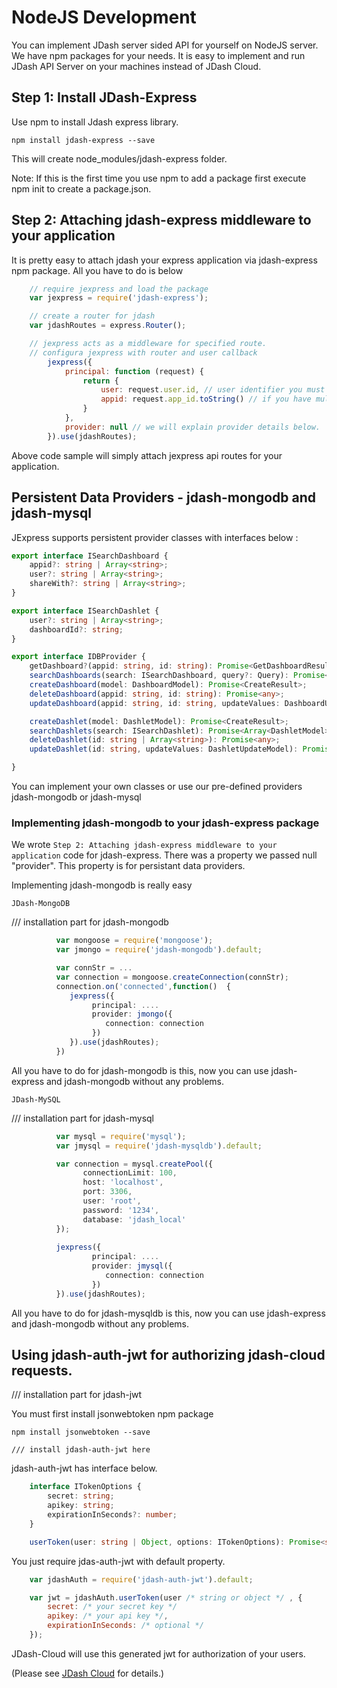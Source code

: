# NodeJS Development

You can implement JDash server sided API for yourself on NodeJS server. We have npm packages for your needs. It is easy to implement and run JDash API Server on your machines instead of JDash Cloud.

## Step 1: Install JDash-Express
Use npm to install Jdash express library.
 
    npm install jdash-express --save

This will create node_modules/jdash-express folder.

Note: If this is the first time you use npm to add a package first execute npm init to create a package.json.

## Step 2: Attaching jdash-express middleware to your application

It is pretty easy to attach jdash your express application via jdash-express npm package. All you have to do is below

```javascript
    // require jexpress and load the package
    var jexpress = require('jdash-express'); 

    // create a router for jdash
    var jdashRoutes = express.Router();

    // jexpress acts as a middleware for specified route.
    // configura jexpress with router and user callback
        jexpress({
            principal: function (request) {
                return {
                    user: request.user.id, // user identifier you must give this value unique per user
                    appid: request.app_id.toString() // if you have multiple applications you must give this value , otherwise just write your own application name.
                }
            },
            provider: null // we will explain provider details below.
        }).use(jdashRoutes);
```

Above code sample will simply attach jexpress api routes for your application.

## Persistent Data Providers - jdash-mongodb and jdash-mysql

JExpress supports persistent provider classes with interfaces below :

```typescript
export interface ISearchDashboard {
    appid?: string | Array<string>;
    user?: string | Array<string>;
    shareWith?: string | Array<string>;
}

export interface ISearchDashlet {
    user?: string | Array<string>;
    dashboardId?: string;
}

export interface IDBProvider {
    getDashboard?(appid: string, id: string): Promise<GetDashboardResult>;
    searchDashboards(search: ISearchDashboard, query?: Query): Promise<QueryResult<DashboardModel>>;
    createDashboard(model: DashboardModel): Promise<CreateResult>;
    deleteDashboard(appid: string, id: string): Promise<any>;
    updateDashboard(appid: string, id: string, updateValues: DashboardUpdateModel): Promise<any>;

    createDashlet(model: DashletModel): Promise<CreateResult>;
    searchDashlets(search: ISearchDashlet): Promise<Array<DashletModel>>;
    deleteDashlet(id: string | Array<string>): Promise<any>;
    updateDashlet(id: string, updateValues: DashletUpdateModel): Promise<any>;

}
```

You can implement your own classes or use our pre-defined providers jdash-mongodb or jdash-mysql


### Implementing jdash-mongodb to your jdash-express package

We wrote `Step 2: Attaching jdash-express middleware to your application` code for jdash-express. There was a property we passed null "provider". This property is for persistant data providers.

Implementing jdash-mongodb is really easy 

    JDash-MongoDB

/// installation part for jdash-mongodb

```typescript
          var mongoose = require('mongoose');
          var jmongo = require('jdash-mongodb').default;

          var connStr = ...
          var connection = mongoose.createConnection(connStr);
          connection.on('connected',function()  {
             jexpress({
                  principal: ....
                  provider: jmongo({
                     connection: connection
                  })
             }).use(jdashRoutes);
          })

```

All you have to do for jdash-mongodb is this, now you can use jdash-express and jdash-mongodb without any problems.

    JDash-MySQL

/// installation part for jdash-mysql

```typescript
          var mysql = require('mysql');
          var jmysql = require('jdash-mysqldb').default;

          var connection = mysql.createPool({
                connectionLimit: 100,
                host: 'localhost',
                port: 3306,
                user: 'root',
                password: '1234',
                database: 'jdash_local'
          });
  
          jexpress({
                  principal: ....
                  provider: jmysql({
                     connection: connection
                  })
          }).use(jdashRoutes);

```

All you have to do for jdash-mysqldb is this, now you can use jdash-express and jdash-mongodb without any problems.


## Using jdash-auth-jwt for authorizing jdash-cloud requests.

/// installation part for jdash-jwt

You must first install jsonwebtoken npm package 

    npm install jsonwebtoken --save

    /// install jdash-auth-jwt here

jdash-auth-jwt has interface below.
```typescript
    interface ITokenOptions {
        secret: string;
        apikey: string;
        expirationInSeconds?: number;
    }

    userToken(user: string | Object, options: ITokenOptions): Promise<string>;
```

You just require jdas-auth-jwt with default property. 
```javascript
    var jdashAuth = require('jdash-auth-jwt').default;

    var jwt = jdashAuth.userToken(user /* string or object */ , {
        secret: /* your secret key */
        apikey: /* your api key */,
        expirationInSeconds: /* optional */
    });
```

JDash-Cloud will use this generated jwt for authorization of your users.

(Please see  [JDash Cloud](./jdash-cloud.md) for details.)